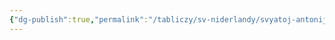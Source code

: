 ```yaml
---
{"dg-publish":true,"permalink":"/tabliczy/sv-niderlandy/svyatoj-antonij/","dgPassFrontmatter":true}
---
```



